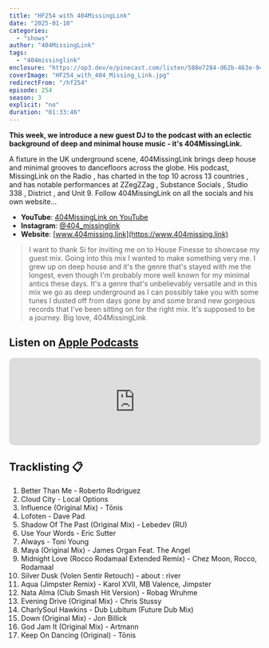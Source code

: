 ```yaml
---
title: "HF254 with 404MissingLink"
date: "2025-01-10"
categories:
  - "shows"
author: "404MissingLink"
tags:
  - "404missinglink"
enclosure: "https://op3.dev/e/pinecast.com/listen/588e7284-d62b-463e-945d-88253af0c276.mp3?source=rss&ext=asset.mp3 90221475 audio/mpeg"
coverImage: "HF254_with_404_Missing_Link.jpg"
redirectFrom: "/hf254"
episode: 254
season: 3
explicit: "no"
duration: "01:33:46"
---
```

**This week, we introduce a new guest DJ to the podcast with an eclectic background of deep and minimal house music - it's 404MissingLink.**

A fixture in the UK underground scene, 404MissingLink brings deep house and minimal grooves to dancefloors across the globe. His podcast, MissingLink on the Radio , has charted in the top 10 across 13 countries , and has notable performances at ZZegZZag , Substance Socials , Studio 338 , District , and Unit 9.
Follow 404MissingLink on all the socials and his own website…

- **YouTube**: [404MissingLink on YouTube](https://www.youtube.com/@404missinglink)
- **Instagram**: [@404_missinglink](https://www.instagram.com/404_missinglink/)
- **Website**: [www.404missing.link](https://www.404missing.link)

> I want to thank Si for inviting me on to House Finesse to showcase my guest mix. Going into this mix I wanted to make something very me. I grew up on deep house and it's the genre that's stayed with me the longest, even though I'm probably more well known for my minimal antics these days. It's a genre that's unbelievably versatile and in this mix we go as deep underground as I can possibly take you with some tunes I dusted off from days gone by and some brand new gorgeous records that I've been sitting on for the right mix. It's supposed to be a journey.
> Big love, 404MissingLink

## Listen on [Apple Podcasts](https://podcasts.apple.com/gb/podcast/hf254-with-404missinglink-10-jan-2025/id355833875?i=1000683413768) 

<iframe allow="autoplay *; encrypted-media *; fullscreen *; clipboard-write" frameborder="0" height="175" style="width:100%;max-width:660px;overflow:hidden;border-radius:10px;" sandbox="allow-forms allow-popups allow-same-origin allow-scripts allow-storage-access-by-user-activation allow-top-navigation-by-user-activation" src="https://embed.podcasts.apple.com/gb/podcast/hf254-with-404missinglink-10-jan-2025/id355833875?i=1000683413768"></iframe>

## Tracklisting 📋

1. Better Than Me - Roberto Rodriguez
2. Cloud City - Local Options
3. Influence (Original Mix) - Tōnis
4. Lofoten - Dave Pad
5. Shadow Of The Past (Original Mix) - Lebedev (RU)
6. Use Your Words - Eric Sutter
7. Always - Toni Young
8. Maya (Original Mix) - James Organ Feat. The Angel
9. Midnight Love (Rocco Rodamaal Extended Remix) - Chez Moon, Rocco, Rodamaal
10. Silver Dusk (Volen Sentir Retouch) - about : river
11. Aqua (Jimpster Remix) - Karol XVII, MB Valence, Jimpster
12. Nata Alma (Club Smash Hit Version) - Robag Wruhme
13. Evening Drive (Original Mix) - Chris Stussy
14. CharlySoul Hawkins - Dub Lubitum (Future Dub Mix)
15. Down (Original Mix) - Jon Billick
16. God Jam It (Original Mix) - Artmann
17. Keep On Dancing (Original) - Tōnis

